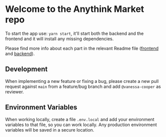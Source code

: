 # Welcome to the Anythink Market repo

To start the app use: `yarn start`, it'll start both the backend and the frontend and it will install any missing dependencies.

Please find more info about each part in the relevant Readme file ([frontend](frontend/readme.md) and [backend](backend/README.md)).

## Development

When implementing a new feature or fixing a bug, please create a new pull request against `main` from a feature/bug branch and add `@vanessa-cooper` as reviewer.

## Environment Variables

When working locally, create a file `.env.local` and add your environment variables to that file, so you can work locally. Any production environment variables will be saved in a secure location.
